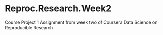 # Reproc.Research.Week2
Course Project 1 Assignment from week two of Coursera Data Science on Reproducible Research
